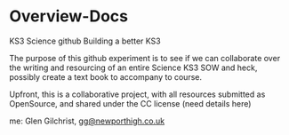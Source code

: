 Overview-Docs
=============

KS3 Science github
Building a better KS3

The purpose of this github experiment is to see if we can collaborate over the writing and resourcing of an entire Science KS3 SOW and heck, possibly create a text book to accompany to course.

Upfront, this is a collaborative project, with all resources submitted as OpenSource, and shared under the CC license (need details here)

me:  Glen Gilchrist, gg@newporthigh.co.uk